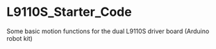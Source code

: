 L9110S_Starter_Code
===================

Some basic motion functions for the dual L9110S driver board (Arduino robot kit)
